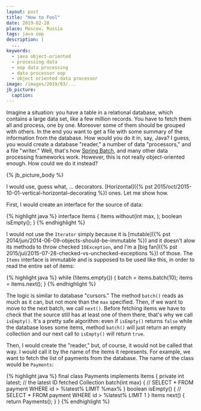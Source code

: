 ```yaml
---
layout: post
title: "How to Fool"
date: 2019-02-28
place: Moscow, Russia
tags: java oop
description: |
  ...
keywords:
  - java object-oriented
  - processing data
  - oop data processing
  - data processor oop
  - object oriented data processor
image: /images/2019/03/...
jb_picture:
  caption:
---
```


Imagine a situation: you have a table in a relational database, which contains a large
data set, like a few million records. You have to fetch them all and process,
one by one. Moreover some of them should be grouped with others. In the end
you want to get a file with some summary of the information from the database.
How would you do it in, say, Java? I guess, you would create a database "reader,"
a number of data "processors," and a file "writer." Well, that's how
[Spring Batch](https://spring.io/projects/spring-batch), and many other data
processing frameworks work. However, this is not really object-oriented enough.
How could we do it instead?

<!--more-->

{% jb_picture_body %}

I would use, guess what, ... decorators.
[Horizontal]({% pst 2015/oct/2015-10-01-vertical-horizontal-decorating %}) ones.
Let me show how.

First, I would create an interface for the source of data:

{% highlight java %}
interface Items<T> {
  Items<T> without(int max, );
  boolean isEmpty();
}
{% endhighlight %}

I would not use the `Iterator` simply because it is
[mutable]({% pst 2014/jun/2014-06-09-objects-should-be-immutable %}) and
it doesn't alow its methods
to throw checked `IOException`, and I'm a
[big fan]({% pst 2015/jul/2015-07-28-checked-vs-unchecked-exceptions %}) of those.
The `Items` interface is immutable and is supposed to be used like this,
in order to read the entire set of items:

{% highlight java %}
while (!items.empty()) {
  batch = items.batch(10);
  items = items.next();
}
{% endhighlight %}

The logic is similar to database "cursors."
The method `batch()` reads as much as it can, but not more than the
`max` specified. Then, if we want to move to the next batch, we call
`next()`. Before fetching items we have to check that the source
still has at least one of them there, that's why we call `isEmpty()`. It's a
pretty safe algorithm: even if `isEmpty()` returns `false` while the database
loses some items, method `batch()` will just return an empty collection
and our next call to `isEmpty()` will return `true`.

Then, I would create the "reader," but, of course, it would not be called
that way. I would call it by the name of the items it represents. For example,
we want to fetch the list of payments from the database. The name of the
class would be `Payments`:

{% highlight java %}
final class Payments implements Items<Payment> {
  private int latest; // the latest ID fetched
  Collection<Payment> batch(int max) {
    // SELECT * FROM payment WHERE id > %latest% LIMIT %max%
  }
  boolean isEmpty() {
    // SELECT * FROM payment WHERE id > %latest% LIMIT 1
  }
  Items<Payment> next() {
    return Payments();
  }
}
{% endhighlight %}














